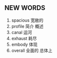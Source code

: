 ## NEW WORDS

1. spacious 宽敞的
2. profile 简介 概述
3. canal 运河
4. exhaust 耗尽
5. embody 体现
6. overall 全面的 总体上
